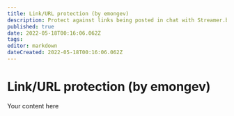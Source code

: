 ```yaml
---
title: Link/URL protection (by emongev) 
description: Protect against links being posted in chat with Streamer.bot.
published: true
date: 2022-05-18T00:16:06.062Z
tags: 
editor: markdown
dateCreated: 2022-05-18T00:16:06.062Z
---
```


# Link/URL protection (by emongev)
Your content here